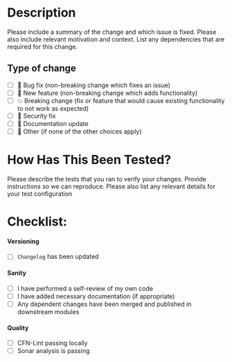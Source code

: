 # Description

Please include a summary of the change and which issue is fixed.
Please also include relevant motivation and context.
List any dependencies that are required for this change.


## Type of change
- [ ] :bug: Bug fix (non-breaking change which fixes an issue)
- [ ] :rocket: New feature (non-breaking change which adds functionality)
- [ ] :boom: Breaking change (fix or feature that would cause existing functionality to not work as expected)
- [ ] :closed_lock_with_key: Security fix
- [ ] :notebook: Documentation update
- [ ] :whale2: Other (if none of the other choices apply)

# How Has This Been Tested?

Please describe the tests that you ran to verify your changes.
Provide instructions so we can reproduce.
Please also list any relevant details for your test configuration

# Checklist:

#### Versioning
- [ ] `Changelog` has been updated

#### Sanity
- [ ] I have performed a self-review of my own code
- [ ] I have added necessary documentation (if appropriate)
- [ ] Any dependent changes have been merged and published in downstream modules

#### Quality
- [ ] CFN-Lint passing locally
- [ ] Sonar analysis is passing
